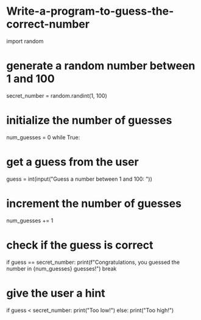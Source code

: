 # Write-a-program-to-guess-the-correct-number
import random
# generate a random number between 1 and 100
secret_number = random.randint(1, 100)
# initialize the number of guesses
num_guesses = 0
while True:
# get a guess from the user
guess = int(input("Guess a number between 1 and 100: "))
# increment the number of guesses
num_guesses += 1
# check if the guess is correct
if guess == secret_number:
print(f"Congratulations, you guessed the number in
{num_guesses} guesses!")
break
# give the user a hint
if guess < secret_number:
print("Too low!")
else:
print("Too high!")
